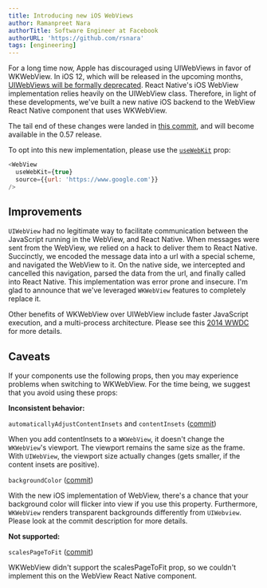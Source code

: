 ```yaml
---
title: Introducing new iOS WebViews
author: Ramanpreet Nara
authorTitle: Software Engineer at Facebook
authorURL: 'https://github.com/rsnara'
tags: [engineering]
---
```


For a long time now, Apple has discouraged using UIWebViews in favor of WKWebView. In iOS 12, which will be released in the upcoming months, [UIWebViews will be formally deprecated](https://developer.apple.com/videos/play/wwdc2018/234/?time=104). React Native's iOS WebView implementation relies heavily on the UIWebView class. Therefore, in light of these developments, we've built a new native iOS backend to the WebView React Native component that uses WKWebView.

The tail end of these changes were landed in [this commit](https://github.com/facebook/react-native/commit/33b353c97c31190439a22febbd3d2a9ead49d3c9), and will become available in the 0.57 release.

To opt into this new implementation, please use the [`useWebKit`](https://reactnative.dev/docs/0.63/webview#usewebkit) prop:

```js
<WebView
  useWebKit={true}
  source={{url: 'https://www.google.com'}}
/>
```

## Improvements

`UIWebView` had no legitimate way to facilitate communication between the JavaScript running in the WebView, and React Native. When messages were sent from the WebView, we relied on a hack to deliver them to React Native. Succinctly, we encoded the message data into a url with a special scheme, and navigated the WebView to it. On the native side, we intercepted and cancelled this navigation, parsed the data from the url, and finally called into React Native. This implementation was error prone and insecure. I'm glad to announce that we've leveraged `WKWebView` features to completely replace it.

Other benefits of WKWebView over UIWebView include faster JavaScript execution, and a multi-process architecture. Please see this [2014 WWDC](https://developer.apple.com/videos/play/wwdc2014/206) for more details.

## Caveats

If your components use the following props, then you may experience problems when switching to WKWebView. For the time being, we suggest that you avoid using these props:

**Inconsistent behavior:**

`automaticallyAdjustContentInsets` and `contentInsets` ([commit](https://github.com/facebook/react-native/commit/bacfd9297657569006bab2b1f024ad1f289b1b27))

When you add contentInsets to a `WKWebView`, it doesn't change the `WKWebView`'s viewport. The viewport remains the same size as the frame. With `UIWebView`, the viewport size actually changes (gets smaller, if the content insets are positive).

`backgroundColor` ([commit](https://github.com/facebook/react-native/commit/215fa14efc2a817c7e038075163491c8d21526fd))

With the new iOS implementation of WebView, there's a chance that your background color will flicker into view if you use this property. Furthermore, `WKWebView` renders transparent backgrounds differently from `UIWebview`. Please look at the commit description for more details.

**Not supported:**

`scalesPageToFit` ([commit](https://github.com/facebook/react-native/commit/b18fddadfeae5512690a0a059a4fa80c864f43a3))

WKWebView didn't support the scalesPageToFit prop, so we couldn't implement this on the WebView React Native component.
